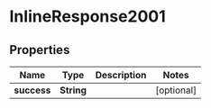 

# InlineResponse2001

## Properties

Name | Type | Description | Notes
------------ | ------------- | ------------- | -------------
**success** | **String** |  |  [optional]




